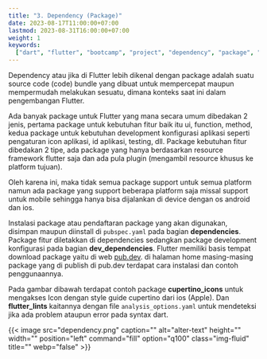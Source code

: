 ```yaml
---
title: "3. Dependency (Package)"
date: 2023-08-17T11:00:00+07:00
lastmod: 2023-08-31T16:00:00+07:00
weight: 1
keywords:
  ["dart", "flutter", "bootcamp", "project", "dependency", "package", "library"]
---
```


Dependency atau jika di Flutter lebih dikenal dengan package adalah suatu source code (code) bundle yang dibuat untuk mempercepat maupun mempermudah melakukan sesuatu, dimana konteks saat ini dalam pengembangan Flutter.

Ada banyak package untuk Flutter yang mana secara umum dibedakan 2 jenis, pertama package untuk kebutuhan fitur baik itu ui, function, method, kedua package untuk kebutuhan development konfigurasi aplikasi seperti pengaturan icon aplikasi, id aplikasi, testing, dll. Package kebutuhan fitur dibedakan 2 tipe, ada package yang hanya berdasarkan resource framework flutter saja dan ada pula plugin (mengambil resource khusus ke platform tujuan).

Oleh karena ini, maka tidak semua package support untuk semua platform namun ada package yang support beberapa platform saja missal support untuk mobile sehingga hanya bisa dijalankan di device dengan os android dan ios.

Instalasi package atau pendaftaran package yang akan digunakan, disimpan maupun diinstall di `pubspec.yaml` pada bagian **dependencies**. Package fitur diletakkan di dependencies sedangkan package development konfigurasi pada bagian **dev_dependencies**. Flutter memiliki basis tempat download package yaitu di web [pub.dev](https://pub.dev/). di halaman home masing-masing package yang di publish di pub.dev terdapat cara instalasi dan contoh penggunaannya.

Pada gambar dibawah terdapat contoh package **cupertino_icons** untuk mengakses Icon dengan style guide cupertino dari ios (Apple). Dan **flutter_lints** kaitannya dengan file `analysis_options.yaml` untuk mendeteksi jika ada problem ataupun error pada syntax dart.

{{< image src="dependency.png" caption="" alt="alter-text" height="" width="" position="left" command="fill" option="q100" class="img-fluid" title=""  webp="false" >}}

<br>
